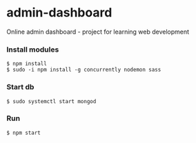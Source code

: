 # admin-dashboard
Online admin dashboard - project for learning web development

### Install modules
```
$ npm install
$ sudo -i npm install -g concurrently nodemon sass
```

### Start db
```
$ sudo systemctl start mongod
```

### Run
```
$ npm start
```
